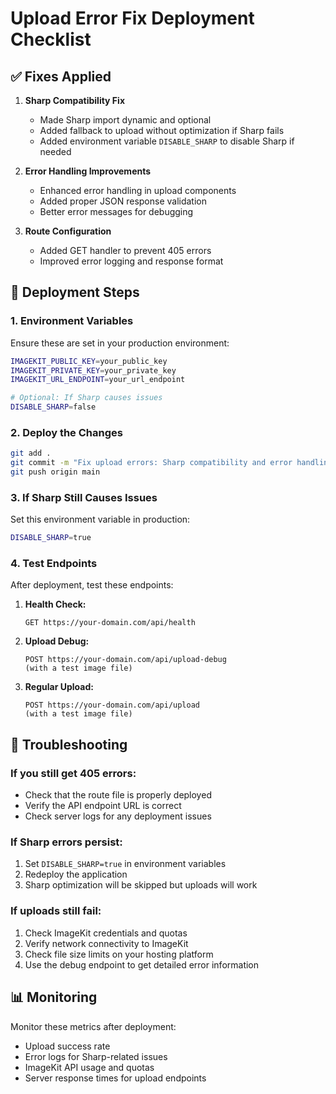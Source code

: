 # Upload Error Fix Deployment Checklist

## ✅ Fixes Applied

1. **Sharp Compatibility Fix**
   - Made Sharp import dynamic and optional
   - Added fallback to upload without optimization if Sharp fails
   - Added environment variable `DISABLE_SHARP` to disable Sharp if needed

2. **Error Handling Improvements**
   - Enhanced error handling in upload components
   - Added proper JSON response validation
   - Better error messages for debugging

3. **Route Configuration**
   - Added GET handler to prevent 405 errors
   - Improved error logging and response format

## 🚀 Deployment Steps

### 1. Environment Variables
Ensure these are set in your production environment:
```bash
IMAGEKIT_PUBLIC_KEY=your_public_key
IMAGEKIT_PRIVATE_KEY=your_private_key
IMAGEKIT_URL_ENDPOINT=your_url_endpoint

# Optional: If Sharp causes issues
DISABLE_SHARP=false
```

### 2. Deploy the Changes
```bash
git add .
git commit -m "Fix upload errors: Sharp compatibility and error handling"
git push origin main
```

### 3. If Sharp Still Causes Issues
Set this environment variable in production:
```bash
DISABLE_SHARP=true
```

### 4. Test Endpoints
After deployment, test these endpoints:

1. **Health Check:**
   ```
   GET https://your-domain.com/api/health
   ```

2. **Upload Debug:**
   ```
   POST https://your-domain.com/api/upload-debug
   (with a test image file)
   ```

3. **Regular Upload:**
   ```
   POST https://your-domain.com/api/upload
   (with a test image file)
   ```

## 🐛 Troubleshooting

### If you still get 405 errors:
- Check that the route file is properly deployed
- Verify the API endpoint URL is correct
- Check server logs for any deployment issues

### If Sharp errors persist:
1. Set `DISABLE_SHARP=true` in environment variables
2. Redeploy the application
3. Sharp optimization will be skipped but uploads will work

### If uploads still fail:
1. Check ImageKit credentials and quotas
2. Verify network connectivity to ImageKit
3. Check file size limits on your hosting platform
4. Use the debug endpoint to get detailed error information

## 📊 Monitoring

Monitor these metrics after deployment:
- Upload success rate
- Error logs for Sharp-related issues
- ImageKit API usage and quotas
- Server response times for upload endpoints